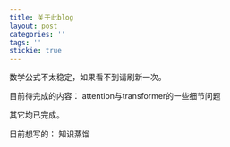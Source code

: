 ```yaml
---
title: 关于此blog
layout: post
categories: ''
tags: ''
stickie: true
---
```


数学公式不太稳定，如果看不到请刷新一次。

目前待完成的内容：
attention与transformer的一些细节问题

其它均已完成。

目前想写的：
知识蒸馏